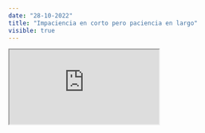 ```yaml
---
date: "28-10-2022"
title: "Impaciencia en corto pero paciencia en largo"
visible: true
---
```

<iframe src="https://www.youtube.com/embed/p7VCg-CYW5c" allowfullscreen></iframe>
